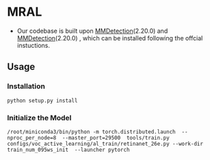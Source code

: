 # MRAL
- Our codebase is built upon  [MMDetection](https://github.com/open-mmlab/mmdetection)(2.20.0) and [MMDetection](https://github.com/ChenhongyiYang/PPAL)(2.20.0) , which can be installed following the offcial instuctions.
## Usage

### Installation
```shell
python setup.py install
```
### Initialize the Model
```shell
/root/miniconda3/bin/python -m torch.distributed.launch  --nproc_per_node=8  --master_port=29500  tools/train.py configs/voc_active_learning/al_train/retinanet_26e.py --work-dir train_num_095ws_init  --launcher pytorch
